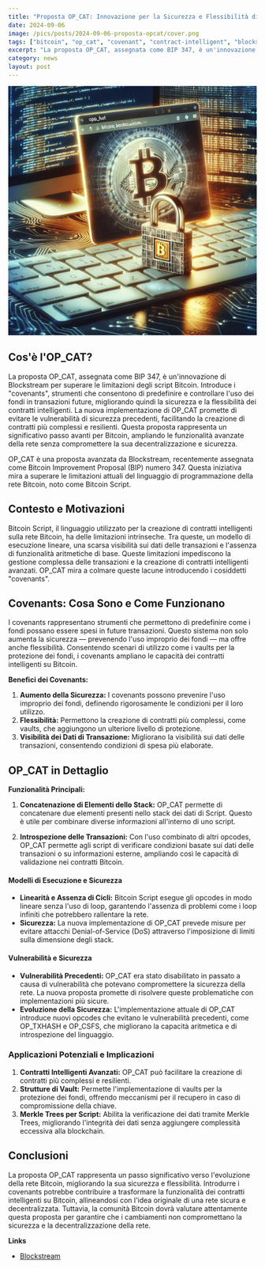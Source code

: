 ```yaml
---
title: "Proposta OP_CAT: Innovazione per la Sicurezza e Flessibilità di Bitcoin"
date: 2024-09-06
image: /pics/posts/2024-09-06-proposta-opcat/cover.png
tags: ["bitcoin", "op_cat", "covenant", "contract-intelligent", "blockstream"]
excerpt: "La proposta OP_CAT, assegnata come BIP 347, è un'innovazione di Blockstream per superare le limitazioni degli script Bitcoin. Introduce i "covenants", strumenti che consentono di predefinire e contr..."
category: news
layout: post
---
```


![cover](/pics/posts/2024-09-06-proposta-opcat/cover.png)

Cos'è l'OP_CAT?
--------
La proposta OP_CAT, assegnata come BIP 347, è un'innovazione di Blockstream per superare le limitazioni degli script Bitcoin. Introduce i "covenants", strumenti che consentono di predefinire e controllare l'uso dei fondi in transazioni future, migliorando quindi la sicurezza e la flessibilità dei contratti intelligenti. La nuova implementazione di OP_CAT promette di evitare le vulnerabilità di sicurezza precedenti, facilitando la creazione di contratti più complessi e resilienti. Questa proposta rappresenta un significativo passo avanti per Bitcoin, ampliando le funzionalità avanzate della rete senza compromettere la sua decentralizzazione e sicurezza.

OP_CAT è una proposta avanzata da Blockstream, recentemente assegnata come Bitcoin Improvement Proposal (BIP) numero 347. Questa iniziativa mira a superare le limitazioni attuali del linguaggio di programmazione della rete Bitcoin, noto come Bitcoin Script.

Contesto e Motivazioni
-------

Bitcoin Script, il linguaggio utilizzato per la creazione di contratti intelligenti sulla rete Bitcoin, ha delle limitazioni intrinseche. Tra queste, un modello di esecuzione lineare, una scarsa visibilità sui dati delle transazioni e l'assenza di funzionalità aritmetiche di base. Queste limitazioni impediscono la gestione complessa delle transazioni e la creazione di contratti intelligenti avanzati. OP_CAT mira a colmare queste lacune introducendo i cosiddetti "covenants".

Covenants: Cosa Sono e Come Funzionano
-------

I covenants rappresentano strumenti che permettono di predefinire come i fondi possano essere spesi in future transazioni. Questo sistema non solo aumenta la sicurezza — prevenendo l'uso improprio dei fondi — ma offre anche flessibilità. Consentendo scenari di utilizzo come i vaults per la protezione dei fondi, i covenants ampliano le capacità dei contratti intelligenti su Bitcoin. 

**Benefici dei Covenants:**

1. **Aumento della Sicurezza:** I covenants possono prevenire l'uso improprio dei fondi, definendo rigorosamente le condizioni per il loro utilizzo.
2. **Flessibilità:** Permettono la creazione di contratti più complessi, come vaults, che aggiungono un ulteriore livello di protezione.
3. **Visibilità dei Dati di Transazione:** Migliorano la visibilità sui dati delle transazioni, consentendo condizioni di spesa più elaborate.

OP_CAT in Dettaglio
-------


**Funzionalità Principali:**

1. **Concatenazione di Elementi dello Stack:** OP_CAT permette di concatenare due elementi presenti nello stack dei dati di Script. Questo è utile per combinare diverse informazioni all'interno di uno script.
   
2. **Introspezione delle Transazioni:** Con l'uso combinato di altri opcodes, OP_CAT permette agli script di verificare condizioni basate sui dati delle transazioni o su informazioni esterne, ampliando così le capacità di validazione nei contratti Bitcoin.

#### **Modelli di Esecuzione e Sicurezza**

- **Linearità e Assenza di Cicli:** Bitcoin Script esegue gli opcodes in modo lineare senza l'uso di loop, garantendo l'assenza di problemi come i loop infiniti che potrebbero rallentare la rete.
- **Sicurezza:** La nuova implementazione di OP_CAT prevede misure per evitare attacchi Denial-of-Service (DoS) attraverso l'imposizione di limiti sulla dimensione degli stack.
  
#### **Vulnerabilità e Sicurezza**

- **Vulnerabilità Precedenti:** OP_CAT era stato disabilitato in passato a causa di vulnerabilità che potevano compromettere la sicurezza della rete. La nuova proposta promette di risolvere queste problematiche con implementazioni più sicure.
- **Evoluzione della Sicurezza:** L'implementazione attuale di OP_CAT introduce nuovi opcodes che evitano le vulnerabilità precedenti, come OP_TXHASH e OP_CSFS, che migliorano la capacità aritmetica e di introspezione del linguaggio.

### **Applicazioni Potenziali e Implicazioni**

1. **Contratti Intelligenti Avanzati:** OP_CAT può facilitare la creazione di contratti più complessi e resilienti.
2. **Strutture di Vault:** Permette l'implementazione di vaults per la protezione dei fondi, offrendo meccanismi per il recupero in caso di compromissione della chiave.
3. **Merkle Trees per Script:** Abilita la verificazione dei dati tramite Merkle Trees, migliorando l'integrità dei dati senza aggiungere complessità eccessiva alla blockchain.

Conclusioni
-----------

La proposta OP_CAT rappresenta un passo significativo verso l'evoluzione della rete Bitcoin, migliorando la sua sicurezza e flessibilità. Introdurre i covenants potrebbe contribuire a trasformare la funzionalità dei contratti intelligenti su Bitcoin, allineandosi con l'idea originale di una rete sicura e decentralizzata. Tuttavia, la comunità Bitcoin dovrà valutare attentamente questa proposta per garantire che i cambiamenti non compromettano la sicurezza e la decentralizzazione della rete.

**Links**


- [Blockstream](https://blog.blockstream.com/op_cat-the-purr-fect-solution-for-covenants/)